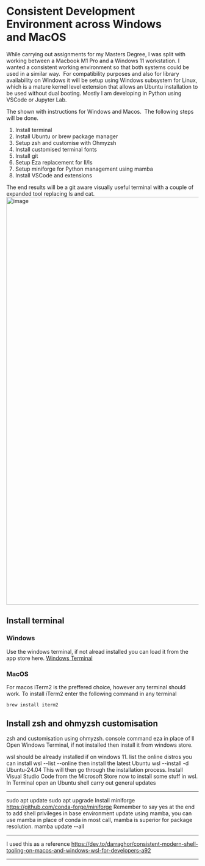 # Consistent Development Environment across Windows and MacOS 
While carrying out assignments for my Masters Degree, I was split with working between a Macbook M1 Pro and a Windows 11 workstation. I wanted a consistent working environment so that both systems could be used in a similar way. 
For compatibility purposes and also for library availability on Windows it will be setup using Windows subsystem for Linux, which is a mature kernel level extension that allows an Ubuntu installation to be used without dual booting.
Mostly I am developing in Python using VSCode or Jupyter Lab.

The shown with instructions for Windows and Macos. 
The following steps will be done.
1. Install terminal
1. Install Ubuntu or brew package manager
1. Setup zsh and customise with Ohmyzsh
1. Install customised terminal fonts
1. Install git
1. Setup Eza replacement for ll/ls
1. Setup miniforge for Python management using mamba
1. Install VSCode and extensions

The end results will be a git aware visually useful terminal with a couple of expanded tool replacing ls and cat.
<img width="1067" alt="image" src="https://github.com/user-attachments/assets/62f1d619-8c13-453a-989a-86b9b9a80de0" />


## Install terminal
### Windows
Use the windows terminal, if not alread installed you can load it from the app store here.
[Windows Terminal](https://apps.microsoft.com/detail/9N0DX20HK701?hl=en-us&gl=GB&ocid=pdpshare!)

### MacOS
For macos iTerm2 is the preffered choice, however any terminal should work.
To install iTerm2 enter the following command in any terminal

`brew install iterm2`

## Install zsh and ohmyzsh customisation


zsh and customisation using ohmyzsh.
console command eza in place of ll
Open Windows Terminal, if not installed then install it from windows store. 

wsl should be already installed if on windows 11.
list the online distros you can install
wsl --list --online
then install the latest Ubuntu
wsl --install -d Ubuntu-24.04
This will then go through the installation process.
Install Visual Studio Code from the Microsoft Store
now to install some stuff in wsl.
In Terminal open an Ubuntu shell
carry out general updates

---

sudo apt update
sudo apt upgrade
Install miniforge https://github.com/conda-forge/miniforge
Remember to say yes at the end to add shell privileges
in base environment  update using mamba, you can use mamba in place of conda in most call, mamba is superior for package resolution.
mamba update --all

---

I used this as a reference https://dev.to/darraghor/consistent-modern-shell-tooling-on-macos-and-windows-wsl-for-developers-a92

---
